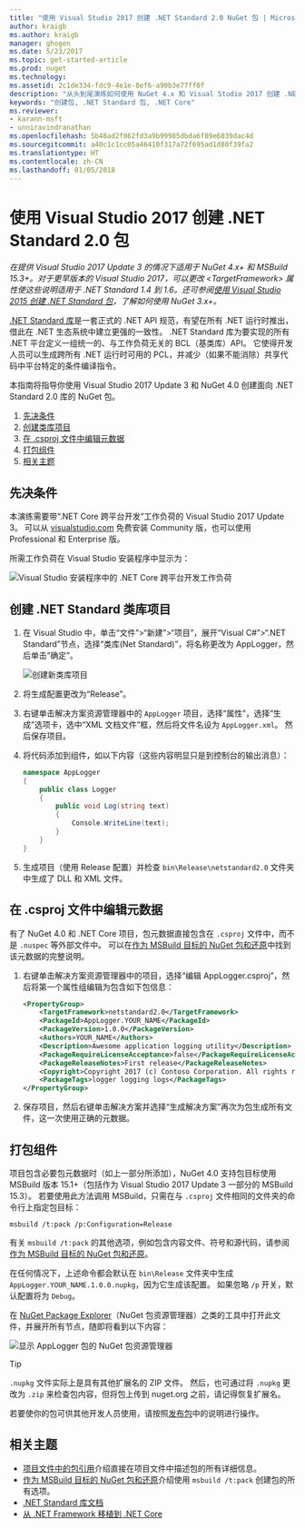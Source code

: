 ```yaml
---
title: "使用 Visual Studio 2017 创建 .NET Standard 2.0 NuGet 包 | Microsoft Docs"
author: kraigb
ms.author: kraigb
manager: ghogen
ms.date: 5/23/2017
ms.topic: get-started-article
ms.prod: nuget
ms.technology: 
ms.assetid: 2c1de334-fdc9-4e1e-8ef6-a90b3e77ff0f
description: "从头到尾演练如何使用 NuGet 4.x 和 Visual Studio 2017 创建 .NET Standard 2.0 NuGet 包。"
keywords: "创建包, .NET Standard 包, .NET Core"
ms.reviewer:
- karann-msft
- unniravindranathan
ms.openlocfilehash: 5b48ad2f062fd3a9b99985dbda6f89e6039dac4d
ms.sourcegitcommit: a40c1c1cc05a46410f317a72f695ad1d80f39fa2
ms.translationtype: HT
ms.contentlocale: zh-CN
ms.lasthandoff: 01/05/2018
---
```

# <a name="create-net-standard-20-packages-with-visual-studio-2017"></a>使用 Visual Studio 2017 创建 .NET Standard 2.0 包

*在提供 Visual Studio 2017 Update 3 的情况下适用于 NuGet 4.x+ 和 MSBuild 15.3+。对于更早版本的 Visual Studio 2017，可以更改 \<TargetFramework\> 属性使这些说明适用于 .NET Standard 1.4 到 1.6。还可参阅[使用 Visual Studio 2015 创建 .NET Standard 包](../guides/create-net-standard-packages-vs2015.md)，了解如何使用 NuGet 3.x+。*

[.NET Standard 库](/dotnet/articles/standard/library)是一套正式的 .NET API 规范，有望在所有 .NET 运行时推出，借此在 .NET 生态系统中建立更强的一致性。 .NET Standard 库为要实现的所有 .NET 平台定义一组统一的、与工作负荷无关的 BCL（基类库）API。 它使得开发人员可以生成跨所有 .NET 运行时可用的 PCL，并减少（如果不能消除）共享代码中平台特定的条件编译指令。

本指南将指导你使用 Visual Studio 2017 Update 3 和 NuGet 4.0 创建面向 .NET Standard 2.0 库的 NuGet 包。

1. [先决条件](#pre-requisites)
1. [创建类库项目](#create-the-netstandard-class-library-project)
1. [在 .csproj 文件中编辑元数据](#edit-metadata-in-the-csproj-file)
1. [打包组件](#package-the-component)
1. [相关主题](#related-topics)

## <a name="pre-requisites"></a>先决条件

本演练需要带“.NET Core 跨平台开发”工作负荷的 Visual Studio 2017 Update 3。 可以从 [visualstudio.com](https://www.visualstudio.com/) 免费安装 Community 版，也可以使用 Professional 和 Enterprise 版。

所需工作负荷在 Visual Studio 安装程序中显示为：

![Visual Studio 安装程序中的 .NET Core 跨平台开发工作负荷](media/NuGet4-01-Workload.png)

## <a name="create-the-net-standard-class-library-project"></a>创建 .NET Standard 类库项目

1. 在 Visual Studio 中，单击“文件”>“新建”>“项目”，展开“Visual C#”>“.NET Standard”节点，选择“类库(Net Standard)”，将名称更改为 AppLogger，然后单击“确定”。

    ![创建新类库项目](media/NuGet4-02-NewProject.png)

1. 将生成配置更改为“Release”。
1. 右键单击解决方案资源管理器中的 `AppLogger` 项目，选择“属性”，选择“生成”选项卡，选中“XML 文档文件”框，然后将文件名设为 `AppLogger.xml`。 然后保存项目。

1. 将代码添加到组件，如以下内容（这些内容明显只是到控制台的输出消息）：

    ```cs
    namespace AppLogger
    {
        public class Logger
        {
            public void Log(string text)
            {
                Console.WriteLine(text);
            }
        }
    }
    ```

1. 生成项目（使用 Release 配置）并检查 `bin\Release\netstandard2.0` 文件夹中生成了 DLL 和 XML 文件。

## <a name="edit-metadata-in-the-csproj-file"></a>在 .csproj 文件中编辑元数据

有了 NuGet 4.0 和 .NET Core 项目，包元数据直接包含在 `.csproj` 文件中，而不是 `.nuspec` 等外部文件中。 可以在[作为 MSBuild 目标的 NuGet 包和还原](../schema/msbuild-targets.md#pack-target)中找到该元数据的完整说明。

1. 右键单击解决方案资源管理器中的项目，选择“编辑 AppLogger.csproj”，然后将第一个属性组编辑为包含如下包信息：

    ```xml
    <PropertyGroup>
        <TargetFramework>netstandard2.0</TargetFramework>
        <PackageId>AppLogger.YOUR_NAME</PackageId>
        <PackageVersion>1.0.0</PackageVersion>
        <Authors>YOUR_NAME</Authors>
        <Description>Awesome application logging utility</Description>
        <PackageRequireLicenseAcceptance>false</PackageRequireLicenseAcceptance>
        <PackageReleaseNotes>First release</PackageReleaseNotes>
        <Copyright>Copyright 2017 (c) Contoso Corporation. All rights reserved.</Copyright>
        <PackageTags>logger logging logs</PackageTags>
    </PropertyGroup>
    ```

1. 保存项目，然后右键单击解决方案并选择“生成解决方案”再次为包生成所有文件，这一次使用正确的元数据。


## <a name="package-the-component"></a>打包组件

项目包含必要包元数据时（如上一部分所添加），NuGet 4.0 支持包目标使用 MSBuild 版本 15.1+（包括作为 Visual Studio 2017 Update 3 一部分的 MSBuild 15.3）。 若要使用此方法调用 MSBuild，只需在与 `.csproj` 文件相同的文件夹的命令行上指定包目标：

    msbuild /t:pack /p:Configuration=Release

有关 `msbuild /t:pack` 的其他选项，例如包含内容文件、符号和源代码，请参阅[作为 MSBuild 目标的 NuGet 包和还原](../schema/msbuild-targets.md#pack-target)。

在任何情况下，上述命令都会默认在 `bin\Release` 文件夹中生成 `AppLogger.YOUR_NAME.1.0.0.nupkg`，因为它生成该配置。 如果忽略 `/p` 开关，默认配置将为 `Debug`。 

在 [NuGet Package Explorer](https://github.com/NuGetPackageExplorer/NuGetPackageExplorer)（NuGet 包资源管理器）之类的工具中打开此文件，并展开所有节点，随即将看到以下内容：

![显示 AppLogger 包的 NuGet 包资源管理器](media/NuGet4-03-PackageExplorer.png)

> [!Tip]
> `.nupkg` 文件实际上是具有其他扩展名的 ZIP 文件。 然后，也可通过将 `.nupkg` 更改为 `.zip` 来检查包内容，但将包上传到 nuget.org 之前，请记得恢复扩展名。

若要使你的包可供其他开发人员使用，请按照[发布包](../create-packages/publish-a-package.md)中的说明进行操作。

## <a name="related-topics"></a>相关主题

- [项目文件中的包引用](../consume-packages/package-references-in-project-files.md)介绍直接在项目文件中描述包的所有详细信息。
- [作为 MSBuild 目标的 NuGet 包和还原](../schema/msbuild-targets.md)介绍使用 `msbuild /t:pack` 创建包的所有选项。
- [.NET Standard 库文档](/dotnet/articles/standard/library)
- [从 .NET Framework 移植到 .NET Core](/dotnet/articles/core/porting/index)
